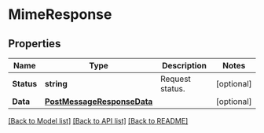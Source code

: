 # MimeResponse

## Properties

Name | Type | Description | Notes
------------ | ------------- | ------------- | -------------
**Status** | **string** | Request status. | [optional] 
**Data** | [**PostMessageResponseData**](PostMessageResponse_data.md) |  | [optional] 

[[Back to Model list]](../README.md#documentation-for-models) [[Back to API list]](../README.md#documentation-for-api-endpoints) [[Back to README]](../README.md)


